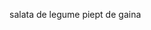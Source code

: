 salata de legume
piept de gaina
<!---
Mstoin/Mstoin is a ✨ special ✨ repository because its `README.md` (this file) appears on your GitHub profile.
You can click the Preview link to take a look at your changes.
--->
